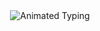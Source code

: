 <div align="center">
  <img 
    src="https://readme-typing-svg.herokuapp.com?font=Fira+Code&weight=600&size=28&duration=3000&pause=1200&color=00CED1&center=true&vCenter=true&multiline=true&width=700&height=80&lines=Every+Day+is+a+Reset+✨;%E2%9C%A8+New+Chapter%2C+Fresh+Code+%E2%9C%A8" 
    alt="Animated Typing"
  />
</div>

